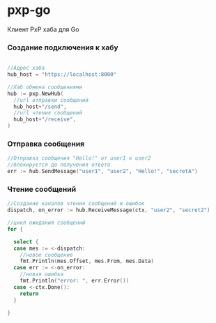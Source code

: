 # pxp-go
Клиент PxP хаба для Go

### Создание подключения к хабу
```go

//Адрес хаба
hub_host = "https://localhost:8000"

//Хаб обмена сообщениями
hub := pxp.NewHub(
  //url отправки сообщений
  hub_host+"/send",
  //url чтения сообщений
  hub_host+"/receive",
)
```

### Отправка сообщения
```go
//Отправка сообщения "Hello!" от user1 к user2
//блокируется до получения ответа
err := hub.SendMessage("user1", "user2", "Hello!", "secretA")
```

### Чтение сообщений
```go
//Создание каналов чтения сообщений и ошибок
dispatch, on_error := hub.ReceiveMessage(ctx, "user2", "secret2")

//цикл ожидания сообщений
for {

  select {
  case mes := <-dispatch:
    //новое сообщение
    fmt.Println(mes.Offset, mes.From, mes.Data)
  case err := <-on_error:
    //новая ошибка  
    fmt.Println("error: ", err.Error())
  case <-ctx.Done():
    return
  }

}
```
